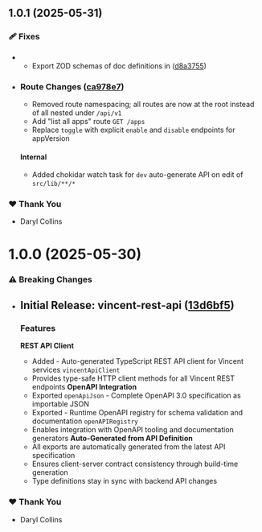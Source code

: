 ## 1.0.1 (2025-05-31)

### 🩹 Fixes

- - Export ZOD schemas of doc definitions in  ([d8a3755](https://github.com/LIT-Protocol/Vincent/commit/d8a3755))
- ### Route Changes ([ca978e7](https://github.com/LIT-Protocol/Vincent/commit/ca978e7))

  - Removed route namespacing; all routes are now at the root instead of all nested under `/api/v1` 
  - Add "list all apps" route `GET /apps`
  - Replace `toggle` with explicit `enable` and `disable` endpoints for appVersion
  #### Internal
  - Added chokidar watch task for `dev` auto-generate API on edit of `src/lib/**/*`

### ❤️ Thank You

- Daryl Collins

# 1.0.0 (2025-05-30)

### ⚠️  Breaking Changes

- ## Initial Release: vincent-rest-api ([13d6bf5](https://github.com/LIT-Protocol/Vincent/commit/13d6bf5))

  ### Features
  **REST API Client**
  - Added - Auto-generated TypeScript REST API client for Vincent services `vincentApiClient`
  - Provides type-safe HTTP client methods for all Vincent REST endpoints
  **OpenAPI Integration**
  - Exported `openApiJson` - Complete OpenAPI 3.0 specification as importable JSON
  - Exported - Runtime OpenAPI registry for schema validation and documentation `openAPIRegistry`
  - Enables integration with OpenAPI tooling and documentation generators
  **Auto-Generated from API Definition**
  - All exports are automatically generated from the latest API specification
  - Ensures client-server contract consistency through build-time generation
  - Type definitions stay in sync with backend API changes

### ❤️ Thank You

- Daryl Collins